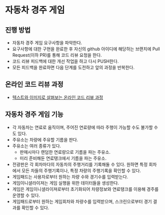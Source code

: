 # 자동차 경주 게임
## 진행 방법
* 자동차 경주 게임 요구사항을 파악한다.
* 요구사항에 대한 구현을 완료한 후 자신의 github 아이디에 해당하는 브랜치에 Pull Request(이하 PR)를 통해 코드 리뷰 요청을 한다.
* 코드 리뷰 피드백에 대한 개선 작업을 하고 다시 PUSH한다.
* 모든 피드백을 완료하면 다음 단계를 도전하고 앞의 과정을 반복한다.

## 온라인 코드 리뷰 과정
* [텍스트와 이미지로 살펴보는 온라인 코드 리뷰 과정](https://github.com/next-step/nextstep-docs/tree/master/codereview)

## 자동차 경주 게임 기능
* 각 자동차는 연료로 움직이며, 주어진 연료량에 따라 주행이 가능할 수도 불가할 수도 있다.
* 주유소는 차량에 주유할 기름을 판다.
* 주유소는 여러 종류가 있다.
  * 판매시마다 랜덤한 연료량으로 기름을 파는 주유소.
  * 미리 준비해둔 연료탱크에서 기름을 파는 주유소.
* 전광판은 각 회차마다의 자동차의 주행거리를 기록해둘 수 있다. 원하면 특정 회차에서 모든 차들의 주행기록이나, 특정 차량의 주행기록을 확인할 수 있다. 
* 게임패드는 사용자로부터 원하는 차량 수와 경기수를 입력받는다.
* 게임이니셜라이져는 게임 실행을 위한 데이터들을 생성한다.
* 게임은 게임이니셜라이져로부터 초기화되어 차량정보와 연료탱크를 이용해 경주를 운영할 수 있다.
* 게임패드로부터 원하는 게임회차와 차량수를 입력받으며, 스크린으로부터 경기 결과를 확인할 수 있다.